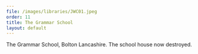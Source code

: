 ```yaml
---
file: /images/libraries/JWC01.jpeg
order: 11
title: The Grammar School
layout: default
---
```

The Grammar School, Bolton Lancashire. The school house now destroyed.
